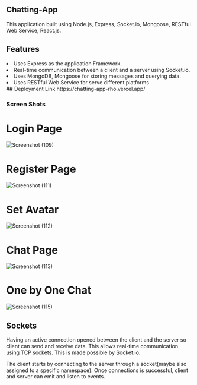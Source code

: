 ## Chatting-App

This application built using Node.js, Express, Socket.io, Mongoose, RESTful Web Service, React.js.

## Features
  <li>Uses Express as the application Framework.</li> 
  <li>Real-time communication between a client and a server using Socket.io.</li>
  <li>Uses MongoDB, Mongoose  for storing messages and querying data.</li>
  <li>Uses RESTful Web Service for serve different platforms</li> 
 ## Deployment Link  https://chatting-app-rho.vercel.app/
  
  ### Screen Shots
  
  # Login Page
  ![Screenshot (109)](https://user-images.githubusercontent.com/96140349/170178962-b047cdb8-664b-49b5-8dab-e401d89a1d5e.png)

# Register Page

![Screenshot (111)](https://user-images.githubusercontent.com/96140349/170179023-740bfbd9-0940-49a4-b962-365958dbd56d.png)

# Set Avatar


![Screenshot (112)](https://user-images.githubusercontent.com/96140349/170179067-0e44fef8-a3df-405b-8ac5-86132fbe3455.png)


# Chat Page

![Screenshot (113)](https://user-images.githubusercontent.com/96140349/170179111-e5ac0395-b529-45a3-8f79-0fe0a7666ac7.png)



# One by One Chat
![Screenshot (115)](https://user-images.githubusercontent.com/96140349/170179175-0af838e6-2cdb-47bd-828f-e5180e3112e3.png)


     
 ## Sockets
    
   Having an active connection opened between the client and the server so client can send and receive data. This allows             real-time communication using TCP sockets. This is made possible by Socket.io.

   The client starts by connecting to the server through a socket(maybe also assigned to a specific namespace). Once connections is successful, client and server can emit and listen to events. 
   
   
   

